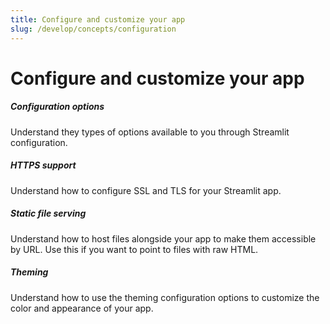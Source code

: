 ```yaml
---
title: Configure and customize your app
slug: /develop/concepts/configuration
---
```


# Configure and customize your app

<TileContainer layout="list">

<RefCard href="/develop/concepts/configuration/options">

<h5>Configuration options</h5>

Understand they types of options available to you through Streamlit configuration.

</RefCard>

<RefCard href="/develop/concepts/configuration/https-support">

<h5>HTTPS support</h5>

Understand how to configure SSL and TLS for your Streamlit app.

</RefCard>

<RefCard href="/develop/concepts/configuration/static-file-serving">

<h5>Static file serving</h5>

Understand how to host files alongside your app to make them accessible by URL. Use this if you want to point to files with raw HTML.

</RefCard>

<RefCard href="/develop/concepts/configuration/theming">

<h5>Theming</h5>

Understand how to use the theming configuration options to customize the color and appearance of your app.

</RefCard>

</TileContainer>
